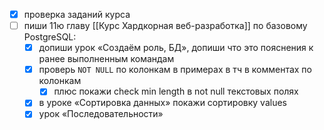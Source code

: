 - [x] проверка заданий курса
- [ ] пиши 11ю главу [[Курс Хардкорная веб-разработка]] по базовому PostgreSQL:
	- [x] допиши урок «Создаём роль, БД», допиши что это пояснения к ранее выполненным командам
	- [x] проверь `NOT NULL` по колонкам в примерах в тч в комментах по колонкам
		- [x] плюс покажи check min length в not null текстовых полях
	- [x] в уроке «Сортировка данных» покажи сортировку values
	- [x] урок «Последовательности»